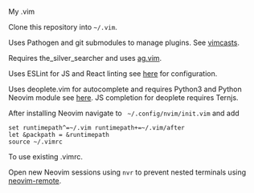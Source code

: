 My .vim

Clone this repository into `~/.vim`.

Uses Pathogen and git submodules to manage plugins.
See [vimcasts](http://vimcasts.org/episodes/synchronizing-plugins-with-git-submodules-and-pathogen/).

Requires the_silver_searcher and uses [ag.vim](https://github.com/rking/ag.vim).

Uses ESLint for JS and React linting see [here](https://github.com/jaxbot/syntastic-react) for configuration.

Uses deoplete.vim for autocomplete and requires Python3 and Python Neovim
module see [here](https://github.com/Shougo/deoplete.nvim).
JS completion for deoplete requires Ternjs.

After installing Neovim navigate to ` ~/.config/nvim/init.vim` and add
```
set runtimepath^=~/.vim runtimepath+=~/.vim/after
let &packpath = &runtimepath
source ~/.vimrc
```
To use existing .vimrc. 

Open new Neovim sessions using `nvr` to prevent nested terminals using [neovim-remote](https://github.com/mhinz/neovim-remote).
